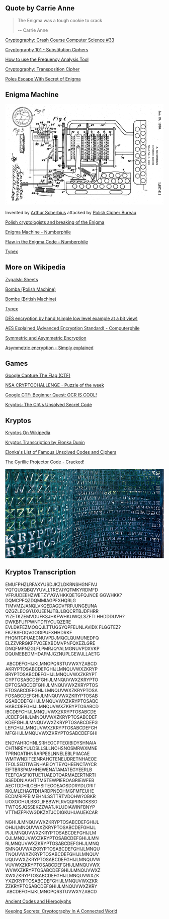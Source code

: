 ## Quote by Carrie Anne

> The Enigma was a tough cookie to crack
>
> \-- Carrie Anne

[Cryptography: Crash Course Computer Science #33](https://www.youtube.com/watch?v=jhXCTbFnK8o "Play Video")

[Cryptography 101 - Substitution Ciphers](https://www.youtube.com/watch?v=1P8Xpxm76e8 "Play Video")

[How to use the Frequency Analysis Tool](https://www.youtube.com/watch?v=mUoQhXWTKE0 "Play Video")

[Cryptography: Transposition Cipher](https://www.youtube.com/watch?v=sHsnH1u03e4 "Play Video")

[Poles Escape With Secret of Enigma](https://www.youtube.com/watch?v=mO0oET8TT5E "Play Video")

## Enigma Machine

![Enigma Machine](files/enigma-patent.png)

Invented by [Arthur Scherbius](https://en.wikipedia.org/wiki/Arthur_Scherbius) attacked by [Polish Cipher Bureau](https://en.wikipedia.org/wiki/Biuro_Szyfr%C3%B3w)

[Polish cryptologists and breaking of the Enigma](https://www.youtube.com/watch?v=cpRhZaQxnhw "Play Video")

[Enigma Machine - Numberphile](https://www.youtube.com/watch?v=G2_Q9FoD-oQ "Play Video")

[Flaw in the Enigma Code - Numberphile](https://www.youtube.com/watch?v=V4V2bpZlqx8 "Play Video")

[Typex](https://www.youtube.com/watch?v=dG09jv3c1sE "Play Video")

## More on Wikipedia

[Zygalski Sheets](https://en.wikipedia.org/wiki/Zygalski_sheets)

[Bomba (Polish Machine)](https://en.wikipedia.org/wiki/Bomba_\(cryptography\))

[Bombe (British Machine)](https://en.wikipedia.org/wiki/Bombe)

[Typex](https://en.wikipedia.org/wiki/Typex)

[DES encryption by hand (simple low level example at a bit view)](https://www.youtube.com/watch?v=Sy0sXa73PZA "Play Video")

[AES Explained (Advanced Encryption Standard) - Computerphile](https://www.youtube.com/watch?v=O4xNJsjtN6E "Play Video")

[Symmetric and Asymmetric Encryption](https://www.youtube.com/watch?v=pArLLJmgX10 "Play Video")

[Asymmetric encryption - Simply explained](https://www.youtube.com/watch?v=AQDCe585Lnc "Play Video")

## Games

[Google Capture The Flag (CTF)](https://capturetheflag.withgoogle.com/#beginners/)

[NSA CRYPTOCHALLENGE - Puzzle of the week](https://cryptochallenge.io/)

[Google CTF: Beginner Quest: OCR IS COOL!](https://www.youtube.com/watch?v=j9xht4K-MBk "Play Video")

[Kryptos: The CIA's Unsolved Secret Code](https://www.youtube.com/watch?v=fPJoNYgXHnI "Play Video")

## Kryptos

[Kryptos On Wikipedia](https://en.wikipedia.org/wiki/Kryptos)

[Kryptos Transcription by Elonka Dunin](https://www.elonka.com/)

[Elonka's List of Famous Unsolved Codes and Ciphers](https://www.elonka.com/UnsolvedCodes.html)

[The Cyrillic Projector Code - Cracked!](https://www.elonka.com/kryptos/CyrillicProjectorAnnouncement.html)

![](files/kryptos.jpg)

## Kryptos Transcription

EMUFPHZLRFAXYUSDJKZLDKRNSHGNFIVJ YQTQUXQBQVYUVLLTREVJYQTMKYRDMFD\
VFPJUDEEHZWETZYVGWHKKQETGFQJNCE GGWHKK?DQMCPFQZDQMMIAGPFXHQRLG\
TIMVMZJANQLVKQEDAGDVFRPJUNGEUNA QZGZLECGYUXUEENJTBJLBQCRTBJDFHRR\
YIZETKZEMVDUFKSJHKFWHKUWQLSZFTI HHDDDUVH?DWKBFUFPWNTDFIYCUQZERE\
EVLDKFEZMOQQJLTTUGSYQPFEUNLAVIDX FLGGTEZ?FKZBSFDQVGOGIPUFXHHDRKF\
FHQNTGPUAECNUVPDJMQCLQUMUNEDFQ ELZZVRRGKFFVOEEXBDMVPNFQXEZLGRE\
DNQFMPNZGLFLPMRJQYALMGNUVPDXVKP DQUMEBEDMHDAFMJGZNUPLGEWJLLAETG

 ABCDEFGHIJKLMNOPQRSTUVWXYZABCD AKRYPTOSABCDEFGHIJLMNQUVWXZKRYP\
BRYPTOSABCDEFGHIJLMNQUVWXZKRYPT CYPTOSABCDEFGHIJLMNQUVWXZKRYPTO\
DPTOSABCDEFGHIJLMNQUVWXZKRYPTOS ETOSABCDEFGHIJLMNQUVWXZKRYPTOSA\
FOSABCDEFGHIJLMNQUVWXZKRYPTOSAB GSABCDEFGHIJLMNQUVWXZKRYPTOSABC\
HABCDEFGHIJLMNQUVWXZKRYPTOSABCD IBCDEFGHIJLMNQUVWXZKRYPTOSABCDE\
JCDEFGHIJLMNQUVWXZKRYPTOSABCDEF KDEFGHIJLMNQUVWXZKRYPTOSABCDEFG\
LEFGHIJLMNQUVWXZKRYPTOSABCDEFGH MFGHIJLMNQUVWXZKRYPTOSABCDEFGHI

ENDYAHROHNLSRHEOCPTEOIBIDYSHNAIA CHTNREYULDSLLSLLNOHSNOSMRWXMNE\
TPRNGATIHNRARPESLNNELEBLPIIACAE WMTWNDITEENRAHCTENEUDRETNHAEOE\
TFOLSEDTIWENHAEIOYTEYQHEENCTAYCR EIFTBRSPAMHHEWENATAMATEGYEERLB\
TEEFOASFIOTUETUAEOTOARMAEERTNRTI BSEDDNIAAHTTMSTEWPIEROAGRIEWFEB\
AECTDDHILCEIHSITEGOEAOSDDRYDLORIT RKLMLEHAGTDHARDPNEOHMGFMFEUHE\
ECDMRIPFEIMEHNLSSTTRTVDOHW?OBKR UOXOGHULBSOLIFBBWFLRVQQPRNGKSSO\
TWTQSJQSSEKZZWATJKLUDIAWINFBNYP VTTMZFPKWGDKZXTJCDIGKUHUAUEKCAR

NGHIJLMNQUVWXZKRYPTOSABCDEFGHIJL OHIJLMNQUVWXZKRYPTOSABCDEFGHIJL\
PIJLMNQUVWXZKRYPTOSABCDEFGHIJLM QJLMNQUVWXZKRYPTOSABCDEFGHIJLMN\
RLMNQUVWXZKRYPTOSABCDEFGHIJLMNQ SMNQUVWXZKRYPTOSABCDEFGHIJLMNQU\
TNQUVWXZKRYPTOSABCDEFGHIJLMNQUV UQUVWXZKRYPTOSABCDEFGHIJLMNQUVW\
VUVWXZKRYPTOSABCDEFGHIJLMNQUVWX WVWXZKRYPTOSABCDEFGHIJLMNQUVWXZ\
XWXZKRYPTOSABCDEFGHIJLMNQUVWXZK YXZKRYPTOSABCDEFGHIJLMNQUVWXZKR\
ZZKRYPTOSABCDEFGHIJLMNQUVWXZKRY  ABCDEFGHIJKLMNOPQRSTUVWXYZABCD

[Ancient Codes and Hieroglyphs](https://www.youtube.com/watch?v=r-76Smf2oMk "Play Video")

[Keeping Secrets: Cryptography In A Connected World](https://www.youtube.com/watch?v=nVVF8dgKC38 "Play Video")
